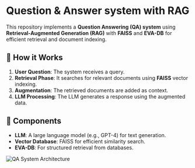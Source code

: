 # Question & Answer system with RAG 


This repository implements a **Question Answering (QA) system** using **Retrieval-Augmented Generation (RAG)** with **FAISS** and **EVA-DB** for efficient retrieval and document indexing.

## 🔹 How it Works

1. **User Question**: The system receives a query.
2. **Retrieval Phase**: It searches for relevant documents using **FAISS** vector indexing.
3. **Augmentation**: The retrieved documents are added as context.
4. **LLM Processing**: The LLM generates a response using the augmented data.


## 🔹 Components

- **LLM**: A large language model (e.g., GPT-4) for text generation.
- **Vector Database**: FAISS for efficient similarity search.
- **EVA-DB**: For structured retrieval from databases.

![QA System Architecture]([images/qa_architecture.png](Images/_gcW4KUYDWgbeDOFKxqOx.png))

